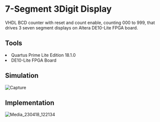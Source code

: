 # 7-Segment 3Digit Display
VHDL BCD counter with reset and count enable, counting 000 to 999, that drives 3 seven segment displays on Altera DE10-Lite FPGA board.

## Tools
<li> Quartus Prime Lite Edition 18.1.0 </li>
<li> DE10-Lite FPGA Board </li>

## Simulation
![Capture](https://user-images.githubusercontent.com/127403893/232742616-60628b9d-2ee4-4844-adf6-f017b84cf3ac.JPG)

## Implementation
![Media_230418_122134](https://user-images.githubusercontent.com/127403893/232742790-e81abc28-3ce4-4f22-aac8-6966f78a2845.gif)
